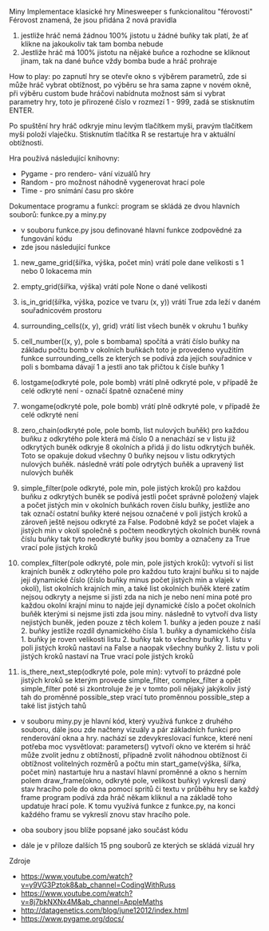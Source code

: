 Miny
Implementace klasické hry Minesweeper s funkcionalitou "férovosti"
Férovost znamená, že jsou přidána 2 nová pravidla
1) jestliže hráč nemá žádnou 100% jistotu u žádné buňky tak platí, že ať klikne na jakoukoliv tak tam bomba nebude
2) Jestliže hráč má 100% jistotu na nějaké buňce a rozhodne se kliknout jinam, tak na dané buňce vždy bomba bude a hráč prohraje

How to play:
po zapnutí hry se otevře okno s výběrem parametrů, zde si může hráč vybrat obtížnost,
po výběru se hra sama zapne v novém okně, při výběru custom bude hráčovi nabídnuta možnost 
sám si vybrat parametry hry, toto je přirozené číslo v rozmezí 1 - 999, zadá se stisknutím ENTER.

Po spuštění hry hráč odkryje minu levým tlačítkem myši, pravým tlačítkem myši položí vlaječku.
Stisknutím tlačítka R se restartuje hra v aktuální obtížnosti.

Hra používá následující knihovny:
- Pygame - pro rendero- vání vizuálů hry
- Random - pro možnost náhodně vygenerovat hrací pole
- Time - pro snímání času pro skóre

Dokumentace programu a funkcí:
program se skládá ze dvou hlavních souborů: funkce.py a miny.py
- v souboru funkce.py jsou definované hlavní funkce zodpovědné za fungování kódu
- zde jsou následující funkce
1. new_game_grid(šířka, výška, počet min)
    vrátí pole dane velikosti s 1 nebo 0 lokacema min
2. empty_grid(šířka, výška)
    vrátí pole None o dané velikosti
3. is_in_grid(šířka, výška, pozice ve tvaru (x, y))
    vrátí True zda leží v daném souřadnicovém prostoru
4. surrounding_cells((x, y), grid)
    vrátí list všech buněk v okruhu 1 buňky
5. cell_number((x, y), pole s bombama)
    spočítá a vrátí číslo buňky na základu počtu bomb v okolních buňkách
    toto je provedeno využitím funkce surrounding_cells ze kterých se podívá zda jejich souřadnice v poli s bombama dávají  1 a jestli ano tak přičtou k čísle buňky 1 
6. lostgame(odkryté pole, pole bomb)
    vrátí plně odkryté pole, v případě že celé odkryté není - označí špatně označené miny
7. wongame(odkryté pole, pole bomb)
    vrátí plně odkryté pole, v případě že celé odkryté není
8. zero_chain(odkryté pole, pole bomb, list nulových buňěk)
    pro každou buňku z odkrytého pole která má číslo 0 a nenachází se v listu již odkrytých buněk odkryje 8 okolních a přidá ji do listu odkrytých buňěk. Toto se opakuje dokud všechny 0 buňky nejsou v listu odkrytých nulových buňěk.
    následně vrátí pole odrytých buňěk a upravený list nulových buňěk

9. simple_filter(pole odkryté, pole min, pole jistých kroků)
    pro každou buňku z odkrytých buněk se podívá jestli počet správně položený vlajek a počet jistých min v okolních buňkách roven číslu buňky, jestliže ano tak označí ostatní buňky které nejsou označené v poli jistých kroků a zároveň ještě nejsou odkryté za False.
    Podobně když se počet vlajek a jistých min v okolí společně s počtem neodkrytých okolních buněk rovná číslu buňky tak tyto neodkryté buňky jsou bomby a označeny za True
    vrací pole jistých kroků
10. complex_filter(pole odkryté, pole min, pole jistých kroků):
    vytvoří si list krajních buněk z odkrytého pole
    pro každou tuto krajní buňku si to najde její dynamické číslo (číslo buňky minus počet jistých min a vlajek v okolí), list okolních krajních min, a také list okolních buňěk které zatím nejsou odkryty a nejsme si jisti zda na nich je nebo není mina
    poté pro každou okolní krajní minu to najde její dynamické číslo a počet okolních buňěk kterými si nejsme jisti zda jsou miny.
    následně to vytvoří dva listy nejistých buněk, jeden pouze z těch kolem 1. buňky a jeden pouze z naší 2. buňky
    jestliže rozdíl dynamického čísla 1. buňky a dynamického čísla 1. buňky je roven velikosti listu 2. buňky tak to všechny buňky 1. listu v poli jistých kroků nastaví na False a naopak všechny buňky 2. listu v poli jistých kroků nastaví na True
    vrací pole jistých kroků
11. is_there_next_step(odkryté pole, pole min):
    vytvoří to prázdné pole jistých kroků se kterým provede simple_filter, complex_filter a opět simple_filter
    poté si zkontroluje že je v tomto poli nějaký jakýkoliv jistý tah do proměnné possible_step
    vrací tuto proměnnou possible_step a také list jistých tahů

- v souboru miny.py je hlavní kód, který využívá funkce z druhého souboru, dále 
jsou zde načteny vizuály a pár základních funkcí pro renderování okna a hry.
nachází se zdevykreslovací funkce, které není potřeba moc vysvětlovat:
parameters()
    vytvoří okno ve kterém si hráč může zvolit jednu z obtížností, případně zvolit náhodnou obtížnost či obtížnost volitelných rozměrů a počtu min
start_game(výška, šířka, počet min)
    nastartuje hru a nastaví hlavní proměnné a okno s herním polem
draw_frame(okno, odkryté pole, velikost buňky)
    vykreslí daný stav hracího pole do okna pomocí spritů či textu
v průběhu hry se každý frame program podívá zda hráč někam kliknul a na základě toho updatuje hrací pole. K tomu využívá funkce z funkce.py, na konci každého framu se vykreslí znovu stav hracího pole.

- oba soubory jsou blíže popsané jako součást kódu

- dále je v příloze dalších 15 png souborů ze kterých se skládá vizuál hry

Zdroje
- https://www.youtube.com/watch?v=y9VG3Pztok8&ab_channel=CodingWithRuss
- https://www.youtube.com/watch?v=8j7bkNXNx4M&ab_channel=AppleMaths
- http://datagenetics.com/blog/june12012/index.html
- https://www.pygame.org/docs/